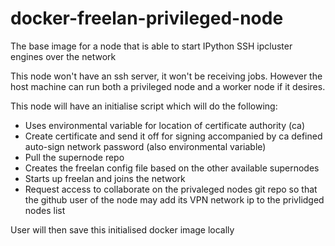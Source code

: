 docker-freelan-privileged-node
==============================

The base image for a node that is able to start IPython SSH ipcluster engines over the network


This node won't have an ssh server, it won't be receiving jobs. However the host machine can run both a privileged node and a worker node if it desires.

This node will have an initialise script which will do the following:
 
 * Uses environmental variable for location of certificate authority (ca)
 * Create certificate and send it off for signing accompanied by ca defined auto-sign network password (also environmental variable)
 * Pull the supernode repo
 * Creates the freelan config file based on the other available supernodes
 * Starts up freelan and joins the network
 * Request access to collaborate on the privaleged nodes git repo so that the github user of the node may add its VPN network ip to the privlidged nodes list

User will then save this initialised docker image locally
